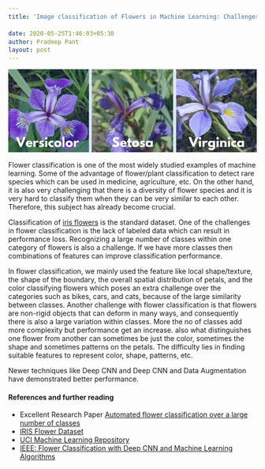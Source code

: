 ```yaml
---
title: 'Image classification of Flowers in Machine Learning: Challenges and developments'

date: 2020-05-25T1:46:03+05:30
author: Pradeep Pant
layout: post
---
```



![](/data/images/iris_dataset_cover.jpg)


Flower classification is one of the most widely studied examples of machine learning. Some of the advantage of flower/plant classification to detect rare species which can be used in medicine, agriculture, etc. On the other hand, it is also very challenging that there is a diversity of flower species and it is very hard to classify them when they can be very similar to each other. Therefore, this subject has already become crucial.

Classification of [iris flowers](https://en.wikipedia.org/wiki/Iris_flower_data_set) is the standard dataset. One of the challenges in flower classification is the lack of labeled data which can result in performance loss. Recognizing a large number of classes within one category of flowers is also a challenge. If we have more classes then combinations of features can improve classification performance. 

In flower classification, we mainly used the feature like local shape/texture, the shape of the boundary, the overall spatial distribution of petals, and the color classifying flowers which poses an extra challenge over the categories such as bikes, cars, and cats, because of the large similarity between classes. Another challenge with flower classification is that flowers are non-rigid objects that can deform in many ways, and consequently there is also a large variation within classes. More the no of classes add more complexity but performance get an increase. 
also what distinguishes one flower from another can sometimes be just the color, sometimes the shape and sometimes patterns on the petals. The difficulty lies in finding suitable features to represent color, shape, patterns, etc.

Newer techniques like  Deep CNN and Deep CNN and Data Augmentation have demonstrated better performance. 


#### References and further reading
* Excellent Research Paper [Automated flower classification over a large number of classes](http://www.robots.ox.ac.uk/~vgg/publications/papers/nilsback08.pdf)
* [IRIS Flower Dataset](https://www.kaggle.com/arshid/iris-flower-dataset/)
* [UCI Machine Learning Repository](https://archive.ics.uci.edu/ml/datasets.php)
* [IEEE: Flower Classification with Deep CNN and Machine Learning Algorithms](https://ieeexplore.ieee.org/document/8932908)
